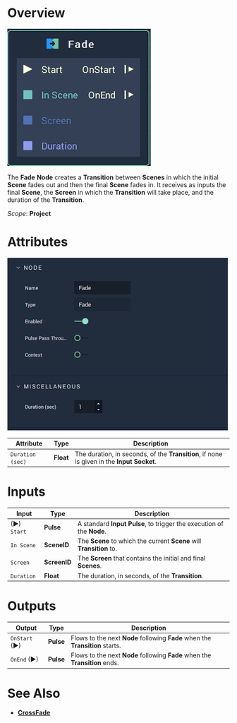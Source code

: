 # Overview

![The Fade Node.](../../.gitbook/assets/node-fade.png)

The **Fade** **Node** creates a **Transition** between **Scenes** in which the initial **Scene** fades out and then the final **Scene** fades in. It receives as inputs the final **Scene**, the **Screen** in which the **Transition** will take place, and the duration of the **Transition**.

*Scope*: **Project**

# Attributes

![The Fade Node Attributes.](../../.gitbook/assets/node-fade-attri.png)

|Attribute|Type|Description|
|---|---|---|
| `Duration (sec)` | **Float** | The duration, in seconds, of the **Transition**, if none is given in the **Input Socket**. |


# Inputs

|Input|Type|Description|
|---|---|---|
|(►) `Start` | **Pulse** | A standard **Input Pulse**, to trigger the execution of the **Node**. |
| `In Scene` | **SceneID** | The **Scene** to which the current **Scene** will **Transition** to. |
| `Screen` | **ScreenID** | The **Screen** that contains the initial and final **Scenes**. |
| `Duration` | **Float** | The duration, in seconds, of the **Transition**. |

# Outputs

|Output|Type|Description|
|---|---|---|
| `OnStart` (►) | **Pulse** | Flows to the next **Node** following **Fade** when the **Transition** starts. |
| `OnEnd` (►) | **Pulse** | Flows to the next **Node** following **Fade** when the **Transition** ends.  |


# See Also

* [**CrossFade**](crossfade.md)

